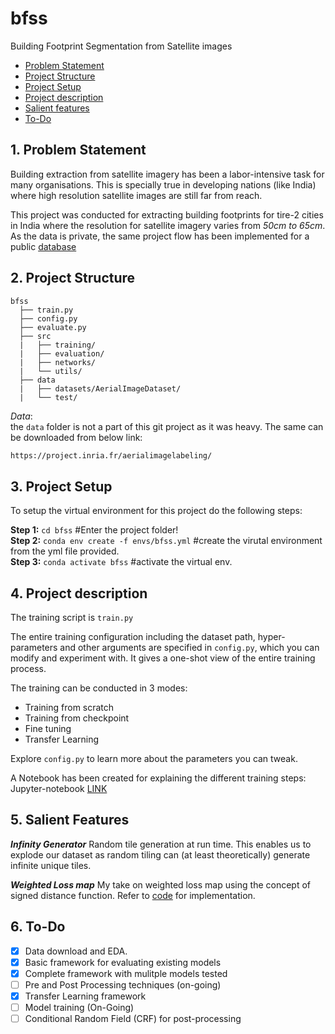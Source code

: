 # bfss
Building Footprint Segmentation from Satellite images

- [Problem Statement](#problem-statement)
- [Project Structure](#project-structure)
- [Project Setup](#project-setup)
- [Project description](#proj-des)
- [Salient features](#salient-fea)
- [To-Do](#to-do)

<a name="problem-statement"></a>
## 1. Problem Statement
Building extraction from satellite imagery has been a labor-intensive task for many organisations. This is specially true in developing nations (like India) where high resolution satellite images are still far from reach.

This project was conducted for extracting building footprints for tire-2 cities in India where the resolution for satellite imagery varies from _50cm to 65cm_. As the data is private, the same project flow has been implemented for a public [database](https://project.inria.fr/aerialimagelabeling/)

<a name="project-structure"></a>
## 2. Project Structure

```
bfss
  ├── train.py
  ├── config.py
  ├── evaluate.py
  ├── src  
  |   ├── training/
  |   ├── evaluation/
  |   ├── networks/   
  |   └── utils/
  ├── data
  |   ├── datasets/AerialImageDataset/
  |   └── test/
```

_Data_: <br>
the `data` folder is not a part of this git project as it was heavy. The same can be downloaded from below link:

```sh
https://project.inria.fr/aerialimagelabeling/
```

<a name="project-setup"></a>
## 3. Project Setup
To setup the virtual environment for this project do the following steps:

**Step 1:** ```cd bfss``` #Enter the project folder! <br />
**Step 2:** ```conda env create -f envs/bfss.yml``` #create the virutal environment from the yml file provided. <br />
**Step 3:** ```conda activate bfss``` #activate the virtual env.

<a name="proj-des"></a>
## 4. Project description
The training script is `train.py` <br>

The entire training configuration including the dataset path, hyper-parameters and other arguments are specified in `config.py`, which you can modify and experiment with. It gives a one-shot view of the entire training process. <br>

The training can be conducted in 3 modes:
 - Training from scratch
 - Training from checkpoint
 - Fine tuning
 - Transfer Learning

Explore `config.py` to learn more about the parameters you can tweak.

A Notebook has been created for explaining the different training steps: <br>
Jupyter-notebook [LINK](./notebook/training.ipynb)

<a name="salient-fea"></a>
## 5. Salient Features

  _**Infinity Generator**_
  Random tile generation at run time. This enables us to explode our dataset as random tiling can (at least theoretically) generate infinite unique tiles.

  _**Weighted Loss map**_
  My take on weighted loss map using the concept of signed distance function. Refer to [code](./src/training/metrics.py) for implementation.


<a name="to-do"></a>
## 6. To-Do

- [x] Data download and EDA.
- [x] Basic framework for evaluating existing models
- [x] Complete framework with mulitple models tested
- [ ] Pre and Post Processing techniques (on-going)
- [x] Transfer Learning framework
- [ ] Model training (On-Going)
- [ ] Conditional Random Field (CRF) for post-processing
